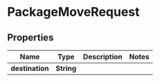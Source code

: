 
# PackageMoveRequest

## Properties
Name | Type | Description | Notes
------------ | ------------- | ------------- | -------------
**destination** | **String** |  | 



